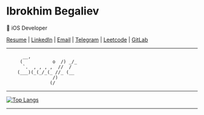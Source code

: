 # Ibrokhim Begaliev
 iOS Developer



[Resume](https://ibegaliev.notion.site/Ibrokhim-Begaliev-7b930f80d29f42a2a5389d738d8ced64) |
[LinkedIn](https://www.linkedin.com/in/ibegaliev/) |
[Email](ibrohimbek2048@gmail.com) |
[Telegram](https://t.me/ibrokhims) |
[Leetcode](https://leetcode.com/ibegaliev/) | 
[GitLab](https://gitlab.com/ibegaliev)

---

          __,
         (           o  /) _/_
          `.  , , , ,  //  /
        (___)(_(_/_(_ //_ (__
                     /)
                    (/

---
[![Top Langs](https://github-readme-stats.vercel.app/api/top-langs/?username=ibegaliev&layout=compact)](https://github.com/anuraghazra/github-readme-stats)
  
---
  
